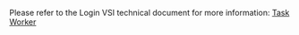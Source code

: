 Please refer to the Login VSI technical document for more information: [Task Worker](https://support.loginvsi.com/hc/en-us/articles/15068178703900-Task-Worker-Default-workload/)